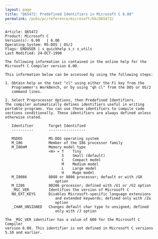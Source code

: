 ```yaml
---
layout: page
title: "Q65472: Predefined Identifiers in Microsoft C 6.00"
permalink: /pubs/pc/reference/microsoft/kb/Q65472/
---
```


	Article: Q65472
	Product: Microsoft C
	Version(s): 6.00   | 6.00
	Operating System: MS-DOS | OS/2
	Flags: ENDUSER | s_quickhelp s_c s_utils
	Last Modified: 24-OCT-1990
	
	The following information is contained in the online help for the
	Microsoft C Compiler version 6.00.
	
	This information below can be accessed by using the following steps:
	
	1. Obtain help on the text "cl" using either the F1 key from the
	   Programmer's WorkBench, or by using "qh cl" from the DOS or OS/2
	   command lines.
	
	2. Select Preprocessor Options, then Predefined Identifiers.
	The compiler automatically defines identifiers useful in writing
	portable programs. You can use these identifiers to compile code
	sections conditionally. These identifiers are always defined unless
	otherwise stated.
	
	   Identifier       Target Identified
	   ----------       -----------------
	
	   MSDOS            MS-DOS operating system
	   M_I86            Member of the I86 processor family
	   M_I86mM          Memory model type
	                    <m> = T    Tiny
	                          S    Small (default)
	                          C    Compact model
	                          M    Medium model
	                          L    Large model
	                          H    Huge model
	   M_I8086          8088 or 8086 processor; default or with /G0
	                       option
	   M_I286           80286 processor; defined with /G1 or /G2 option
	   _MSC_VER         Identifies the version of Microsoft C
	   NO_EXT_KEYS      Disables Microsoft-specific language extensions
	                       and extended keywords; defined only with /Za
	                       option
	   _CHAR_UNSIGNED   Changes default char type to unsigned; defined
	                       only with /J option
	
	The _MSC_VER identifier has a value of 600 for the Microsoft C Compiler
	version 6.00. This identifier is not defined in Microsoft C versions
	5.10 and earlier.
